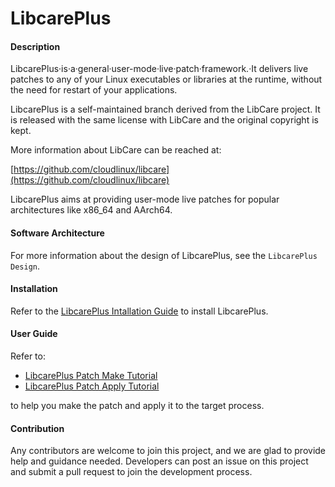 # LibcarePlus

#### Description
LibcarePlus‧is‧a‧general‧user-mode‧live‧patch‧framework.‧It delivers live patches to any of your Linux executables or libraries at the runtime, without the need for restart of your applications.

LibcarePlus is a self-maintained branch derived from the LibCare project. It is released with the same license with LibCare and the original copyright is kept.

More information about LibCare can be reached at:

[https://github.com/cloudlinux/libcare](https://github.com/cloudlinux/libcare)

LibcarePlus aims at providing user-mode live patches for popular architectures like x86_64 and AArch64.

#### Software Architecture

For more information about the design of LibcarePlus, see the `LibcarePlus Design`.

#### Installation

Refer to the [LibcarePlus Intallation Guide](https://gitee.com/openeuler/Virt-docs/blob/master/docs/en/virtualization_platform/virtualization/libcareplus.md#installing-libcareplus) to install LibcarePlus.


#### User Guide

Refer to:

* [LibcarePlus Patch Make Tutorial](https://gitee.com/openeuler/Virt-docs/blob/master/docs/en/virtualization_platform/virtualization/libcareplus.md#creating-libcareplus-hot-patches)
* [LibcarePlus Patch Apply Tutorial](https://gitee.com/openeuler/Virt-docs/blob/master/docs/en/virtualization_platform/virtualization/libcareplus.md#applying-libcareplus-hot-patches)

to help you make the patch and apply it to the target process.

#### Contribution

Any contributors are welcome to join this project, and we are glad to provide help and guidance needed.
Developers can post an issue on this project and submit a pull request to join the development process.
